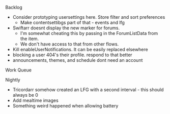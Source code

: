 Backlog
* Consider prototyping usersettings here. Store filter and sort preferences
  * Make contentsettibgs part of that - events and lfg
* Swiftarr doesnt display the new marker for forums.
  * I'm somewhat cheating this by passing in the ForumListData from the item.
  * We don't have access to that from other flows.
* Kill enableUserNotifications. It can be easily replaced elsewhere
* blocking a user 404's their profile. respond to that better
* announcements, themes, and schedule dont need an account

Work Queue

Nightly
* Tricordarr somehow created an LFG with a second interval - this should always be 0
* Add mealtime images
* Something weird happened when allowing battery
